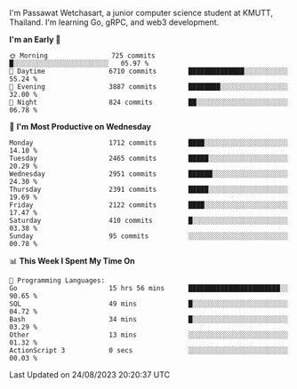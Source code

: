 
I'm Passawat Wetchasart, a junior computer science student at KMUTT, Thailand. I'm learning Go, gRPC, and web3 development.



<!--START_SECTION:waka-->
**I'm an Early 🐤** 

```text
🌞 Morning                725 commits         █░░░░░░░░░░░░░░░░░░░░░░░░   05.97 % 
🌆 Daytime                6710 commits        ██████████████░░░░░░░░░░░   55.24 % 
🌃 Evening                3887 commits        ████████░░░░░░░░░░░░░░░░░   32.00 % 
🌙 Night                  824 commits         ██░░░░░░░░░░░░░░░░░░░░░░░   06.78 % 
```
📅 **I'm Most Productive on Wednesday** 

```text
Monday                   1712 commits        ████░░░░░░░░░░░░░░░░░░░░░   14.10 % 
Tuesday                  2465 commits        █████░░░░░░░░░░░░░░░░░░░░   20.29 % 
Wednesday                2951 commits        ██████░░░░░░░░░░░░░░░░░░░   24.30 % 
Thursday                 2391 commits        █████░░░░░░░░░░░░░░░░░░░░   19.69 % 
Friday                   2122 commits        ████░░░░░░░░░░░░░░░░░░░░░   17.47 % 
Saturday                 410 commits         █░░░░░░░░░░░░░░░░░░░░░░░░   03.38 % 
Sunday                   95 commits          ░░░░░░░░░░░░░░░░░░░░░░░░░   00.78 % 
```


📊 **This Week I Spent My Time On** 

```text
💬 Programming Languages: 
Go                       15 hrs 56 mins      ███████████████████████░░   90.65 % 
SQL                      49 mins             █░░░░░░░░░░░░░░░░░░░░░░░░   04.72 % 
Bash                     34 mins             █░░░░░░░░░░░░░░░░░░░░░░░░   03.29 % 
Other                    13 mins             ░░░░░░░░░░░░░░░░░░░░░░░░░   01.32 % 
ActionScript 3           0 secs              ░░░░░░░░░░░░░░░░░░░░░░░░░   00.03 % 
```


 Last Updated on 24/08/2023 20:20:37 UTC
<!--END_SECTION:waka-->

<!--
**markpassawat/markpassawat** is a ✨ _special_ ✨ repository because its `README.md` (this file) appears on your GitHub profile.

Here are some ideas to get you started:

- 🔭 I’m currently working on ...
- 🌱 I’m currently learning ...
- 👯 I’m looking to collaborate on ...
- 🤔 I’m looking for help with ...
- 💬 Ask me about ...
- 📫 How to reach me: ...
- 😄 Pronouns: He/Him
- ⚡ Fun fact: ...
-->
